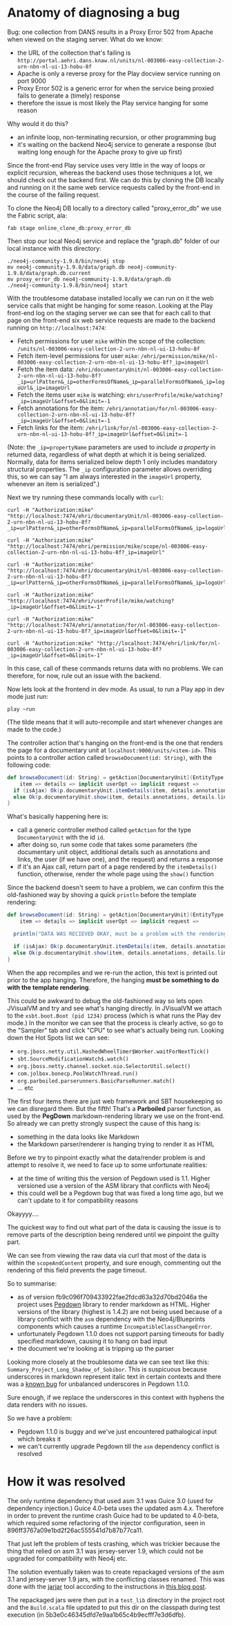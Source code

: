 Anatomy of diagnosing a bug
===========================

Bug: one collection from DANS results in a Proxy Error 502 from Apache when viewed on the staging server. What do we know:

 - the URL of the collection that's failing is `http://portal.aehri.dans.knaw.nl/units/nl-003006-easy-collection-2-urn-nbn-nl-ui-13-hobu-8f`
 - Apache is only a reverse proxy for the Play docview service running on port 9000
 - Proxy Error 502 is a generic error for when the service being proxied fails to generate a (timely) response
 - therefore the issue is most likely the Play service hanging for some reason

Why would it do this?

 - an infinite loop, non-terminating recursion, or other programming bug
 - it's waiting on the backend Neo4j service to generate a response (but waiting long enough for the Apache proxy to give up first)

Since the front-end Play service uses very little in the way of loops or explicit recursion, whereas the backend uses those techniques a lot, we should check out the backend first.  We can do this by cloning the DB locally and running on it the same web service requests called by the front-end in the course of the failing request.

To clone the Neo4j DB locally to a directory called "proxy_error_db" we use the Fabric script, ala:

	fab stage online_clone_db:proxy_error_db

Then stop our local Neo4j service and replace the "graph.db" folder of our local instance with this directory:

    ./neo4j-community-1.9.8/bin/neo4j stop
    mv neo4j-community-1.9.8/data/graph.db neo4j-community-1.9.8/data/graph.db.current
    mv proxy_error_db neo4j-community-1.9.8/data/graph.db
    ./neo4j-community-1.9.8/bin/neo4j start

With the troublesome database installed locally we can run on it the web service calls that might be hanging for some reason. Looking at the Play front-end log on the staging server we can see that for each call to that page on the front-end six web service requests are made to the backend running on `http://localhost:7474`:

 - Fetch permissions for user `mike` within the scope of the collection: `/units/nl-003006-easy-collection-2-urn-nbn-nl-ui-13-hobu-8f`
 - Fetch item-level permissions for user `mike`: `/ehri/permission/mike/nl-003006-easy-collection-2-urn-nbn-nl-ui-13-hobu-8f?_ip=imageUrl`
 - Fetch the item data: `/ehri/documentaryUnit/nl-003006-easy-collection-2-urn-nbn-nl-ui-13-hobu-8f?_ip=urlPattern&_ip=otherFormsOfName&_ip=parallelFormsOfName&_ip=logoUrl&_ip=imageUrl`
 - Fetch the items user `mike` is watching: `ehri/userProfile/mike/watching?_ip=imageUrl&offset=0&limit=-1`
 - Fetch annotations for the item: `/ehri/annotation/for/nl-003006-easy-collection-2-urn-nbn-nl-ui-13-hobu-8f?_ip=imageUrl&offset=0&limit=-1`
 - Fetch links for the item: `/ehri/link/for/nl-003006-easy-collection-2-urn-nbn-nl-ui-13-hobu-8f?_ip=imageUrl&offset=0&limit=-1`

(Note: the `_ip=propertyName` parameters are used to _include a property_ in returned data, regardless of what depth at which it is being serialized. Normally, data for items serialized below depth 1 only includes mandatory structural properties. The `_ip` configuration parameter allows overriding this, so we can say "I am always interested in the `imageUrl` property, whenever an item is serialized".)

Next we try running these commands locally with `curl`:

    curl -H "Authorization:mike" "http://localhost:7474/ehri/documentaryUnit/nl-003006-easy-collection-2-urn-nbn-nl-ui-13-hobu-8f?_ip=urlPattern&_ip=otherFormsOfName&_ip=parallelFormsOfName&_ip=logoUrl&_ip=imageUrl"
    
    curl -H "Authorization:mike" "http://localhost:7474/ehri/permission/mike/scope/nl-003006-easy-collection-2-urn-nbn-nl-ui-13-hobu-8f?_ip=imageUrl"

    curl -H "Authorization:mike" "http://localhost:7474/ehri/documentaryUnit/nl-003006-easy-collection-2-urn-nbn-nl-ui-13-hobu-8f?_ip=urlPattern&_ip=otherFormsOfName&_ip=parallelFormsOfName&_ip=logoUrl&_ip=imageUrl"

    curl -H "Authorization:mike" "http://localhost:7474/ehri/userProfile/mike/watching?_ip=imageUrl&offset=0&limit=-1"

    curl -H "Authorization:mike" "http://localhost:7474/ehri/annotation/for/nl-003006-easy-collection-2-urn-nbn-nl-ui-13-hobu-8f?_ip=imageUrl&offset=0&limit=-1"

    curl -H "Authorization:mike" "http://localhost:7474/ehri/link/for/nl-003006-easy-collection-2-urn-nbn-nl-ui-13-hobu-8f?_ip=imageUrl&offset=0&limit=-1"

In this case, call of these commands returns data with no problems. We can therefore, for now, rule out an issue with the backend.

Now lets look at the frontend in dev mode. As usual, to run a Play app in dev mode just run:

    play ~run  

(The tilde means that it will auto-recompile and start whenever changes are made to the code.)

The controller action that's hanging on the front-end is the one that renders the page for a documentary unit at `localhost:9000/units/<item-id>`. This points to a controller action called `browseDocument(id: String)`, with the following code:

```scala
def browseDocument(id: String) = getAction[DocumentaryUnit](EntityType.DocumentaryUnit, id) {
    item => details => implicit userOpt => implicit request =>
  if (isAjax) Ok(p.documentaryUnit.itemDetails(item, details.annotations, details.links, details.watched))
  else Ok(p.documentaryUnit.show(item, details.annotations, details.links, details.watched))
}
```

What's basically happening here is:

 - call a generic controller method called `getAction` for the type `DocumentaryUnit` with the id `id`.
 - after doing so, run some code that takes some parameters (the documentary unit object, additional details such as annotations and links, the user (if we have one), and the request) and returns a response
 - if it's an Ajax call, return part of a page rendered by the `itemDetails()` function, otherwise, render the whole page using the `show()` function

Since the backend doesn't seem to have a problem, we can confirm this the old-fashioned way by shoving a quick `println` before the template rendering:

```scala
def browseDocument(id: String) = getAction[DocumentaryUnit](EntityType.DocumentaryUnit, id) {
    item => details => implicit userOpt => implicit request =>

  println("DATA WAS RECIEVED OKAY, must be a problem with the rendering...")

  if (isAjax) Ok(p.documentaryUnit.itemDetails(item, details.annotations, details.links, details.watched))
  else Ok(p.documentaryUnit.show(item, details.annotations, details.links, details.watched))
}
```

When the app recompiles and we re-run the action, this text is printed out prior to the app hanging. Therefore, the hanging **must be something to do with the template rendering**.

This could be awkward to debug the old-fashioned way so lets open JVisualVM and try and see what's hanging directly. In JVisualVM we attach to the `xsbt.boot.Boot (pid 1234)` process (which is what runs the Play dev mode.) In the monitor we can see that the process is clearly active, so go to the "Sampler" tab and click "CPU" to see what's actually being run. Looking down the Hot Spots list we can see:

 - `org.jboss.netty.util.HashedWheelTimer$Worker.waitForNextTick()`
 - `sbt.SourceModificationWatch$.watch()`
 - `org.jboss.netty.channel.socket.nio.SelectorUtil.select()`
 - `com.jolbox.bonecp.PoolWatchThread.run()`
 - `org.parboiled.parserunners.BasicParseRunner.match()`
 - ... etc

The first four items there are just web framework and SBT housekeeping so we can disregard them. But the fifth! That's a **Parboiled** parser function, as used by the **PegDown** markdown-rendering library we use on the front-end. So already we can pretty strongly suspect the cause of this hang is:

 - something in the data looks like Markdown
 - the Markdown parser/renderer is hanging trying to render it as HTML

Before we try to pinpoint exactly what the data/render problem is and attempt to resolve it, we need to face up to some unfortunate realities:

 - at the time of writing this the version of Pegdown used is 1.1. Higher versioned use a version of the ASM library that conflicts with Neo4j
 - this could well be a Pegdown bug that was fixed a long time ago, but we can't update to it for compatibility reasons

Okayyyy....

The quickest way to find out what part of the data is causing the issue is to remove parts of the description being rendered until we pinpoint the guilty part.

We can see from viewing the raw data via curl that most of the data is within the `scopeAndContent` property, and sure enough, commenting out the rendering of this field prevents the page timeout.

So to summarise:

 - as of version fb9c096f709433922fae2fdcd63a32d70bd2046a the project uses [Pegdown](https://github.com/sirthias/pegdown) library to render markdown as HTML. Higher versions of the library (highest is 1.4.2) are not being used because of a library conflict with the `asm` dependency with the Neo4j/Blueprints components which causes a runtime `IncompatibleClassChangeError`.
 - unfortunately Pegdown 1.1.0 does not support parsing timeouts for badly specified markdown, causing it to hang on bad input
 - the document we're looking at is tripping up the parser

Looking more closely at the troublesome data we can see text like this: `Summary_Project_Long_Shadow_of_Sobibor`. This is suspicuous because underscores in markdown represent italic text in certain contexts and there was a [known bug](https://github.com/sirthias/pegdown/issues/43) for unbalanced underscores in Pegdown 1.1.0.

Sure enough, if we replace the underscores in this context with hyphens the data renders with no issues.

So we have a problem: 

 - Pegdown 1.1.0 is buggy and we've just encountered pathalogical input which breaks it
 - we can't currently upgrade Pegdown till the `asm` dependency conflict is resolved
 
How it was resolved
===================

The only runtime dependency that used asm 3.1 was Guice 3.0 (used for dependency injection.) Guice 4.0-beta 
uses the updated asm 4.x. Therefore in order to prevent the runtime crash Guice had to be updated to
4.0-beta, which required some refactoring of the injector configuration, seen in 896ff3767a09e1bd2f26ac555541d7b87b77ca11.

That just left the problem of tests crashing, which was trickier because the thing that relied on
asm 3.1 was jersey-server 1.9, which could not be upgraded for compatibility with Neo4j etc.

The solution eventually taken was to create repackaged versions of the asm 3.1 and jersey-server 1.9
jars, with the conflicting classes renamed. This was done with the [jarjar](https://code.google.com/p/jarjar/)
tool according to the instructions in [this blog post](http://nyatekniken.blogspot.co.uk/2012/10/making-jersey-work-with-google-app.html).

The repackaged jars were then put in a `test_lib` directory in the project root and the
`Build.scala` file updated to put this dir on the classpath during test execution (in
5b3e0c46345dfd7e9aa1b65c4b9ecfff7e3d6dfb).




 




